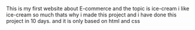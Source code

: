 This is my first website about E-commerce and the topic is ice-cream i like ice-cream so much thats why i made this project and i have done this project in 10 days. and it is only based on html and css 

